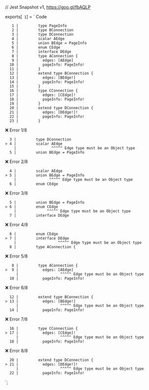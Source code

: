 // Jest Snapshot v1, https://goo.gl/fbAQLP

exports[` 1`] = `
Code

       1 |         type PageInfo
       2 |         type BConnection
       3 |         type DConnection
       4 |         scalar AEdge
       5 |         union BEdge = PageInfo
       6 |         enum CEdge
       7 |         interface DEdge
       8 |         type AConnection {
       9 |           edges: [AEdge]
      10 |           pageInfo: PageInfo!
      11 |         }
      12 |         extend type BConnection {
      13 |           edges: [BEdge!]
      14 |           pageInfo: PageInfo!
      15 |         }
      16 |         type CConnection {
      17 |           edges: [CEdge]!
      18 |           pageInfo: PageInfo!
      19 |         }
      20 |         extend type DConnection {
      21 |           edges: [DEdge!]!
      22 |           pageInfo: PageInfo!
      23 |         }

❌ Error 1/8

      3 |         type DConnection
    > 4 |         scalar AEdge
        |                ^^^^^ Edge type must be an Object type
      5 |         union BEdge = PageInfo

❌ Error 2/8

      4 |         scalar AEdge
    > 5 |         union BEdge = PageInfo
        |               ^^^^^ Edge type must be an Object type
      6 |         enum CEdge

❌ Error 3/8

      5 |         union BEdge = PageInfo
    > 6 |         enum CEdge
        |              ^^^^^ Edge type must be an Object type
      7 |         interface DEdge

❌ Error 4/8

      6 |         enum CEdge
    > 7 |         interface DEdge
        |                   ^^^^^ Edge type must be an Object type
      8 |         type AConnection {

❌ Error 5/8

       8 |         type AConnection {
    >  9 |           edges: [AEdge]
         |                   ^^^^^ Edge type must be an Object type
      10 |           pageInfo: PageInfo!

❌ Error 6/8

      12 |         extend type BConnection {
    > 13 |           edges: [BEdge!]
         |                   ^^^^^ Edge type must be an Object type
      14 |           pageInfo: PageInfo!

❌ Error 7/8

      16 |         type CConnection {
    > 17 |           edges: [CEdge]!
         |                   ^^^^^ Edge type must be an Object type
      18 |           pageInfo: PageInfo!

❌ Error 8/8

      20 |         extend type DConnection {
    > 21 |           edges: [DEdge!]!
         |                   ^^^^^ Edge type must be an Object type
      22 |           pageInfo: PageInfo!
`;
